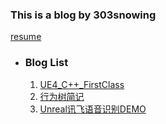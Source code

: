 ### This is a blog by 303snowing
[resume][resume]
* ### Blog List

	1. [UE4_C++_FirstClass][UE4_C++_FirstClass]
	2. [行为树简记][行为树简记]
	3. [Unreal讯飞语音识别DEMO][Unreal讯飞语音识别DEMO]



<!-- Links -->
[resume]: https://303snowing.github.io/resume/resume.html
[UE4_C++_FirstClass]: https://303snowing.github.io/UE4_C++_FirstClass.html
[行为树简记]: https://303snowing.github.io/行为树简记.html
[Unreal讯飞语音识别DEMO]: https://303snowing.github.io/UnrealXunFeiSpeech.html

